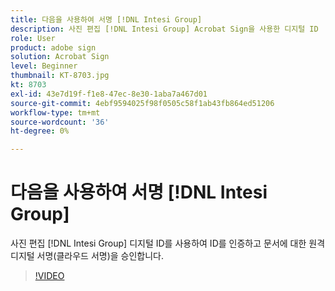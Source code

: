 ```yaml
---
title: 다음을 사용하여 서명 [!DNL Intesi Group]
description: 사진 편집 [!DNL Intesi Group] Acrobat Sign을 사용한 디지털 ID
role: User
product: adobe sign
solution: Acrobat Sign
level: Beginner
thumbnail: KT-8703.jpg
kt: 8703
exl-id: 43e7d19f-f1e8-47ec-8e30-1aba7a467d01
source-git-commit: 4ebf9594025f98f0505c58f1ab43fb864ed51206
workflow-type: tm+mt
source-wordcount: '36'
ht-degree: 0%

---
```


# 다음을 사용하여 서명 [!DNL Intesi Group]

사진 편집 [!DNL Intesi Group] 디지털 ID를 사용하여 ID를 인증하고 문서에 대한 원격 디지털 서명(클라우드 서명)을 승인합니다.

>[!VIDEO](https://video.tv.adobe.com/v/336989?quality=12&learn=on&hidetitle=true)
